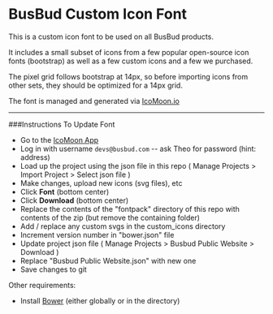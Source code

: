 BusBud Custom Icon Font
=======================

This is a custom icon font to be used on all BusBud products.

It includes a small subset of icons from a few popular open-source icon fonts (bootstrap) as well as a few custom icons and a few we purchased.

The pixel grid follows bootstrap at 14px, so before importing icons from other sets, they should be optimized for a 14px grid.

The font is managed and generated via [IcoMoon.io](http://icomoon.io)

---
###Instructions To Update Font

- Go to the [IcoMoon App](http://icomoon.io/app/)
- Log in with username `devs@busbud.com` -- ask Theo for password (hint: address)
- Load up the project using the json file in this repo ( Manage Projects > Import Project > Select json file )
- Make changes, upload new icons (svg files), etc
- Click **Font** (bottom center)
- Click **Download** (bottom center)
- Replace the contents of the "fontpack" directory of this repo with contents of the zip (but remove the containing folder)
- Add / replace any custom svgs in the custom_icons directory
- Increment version number in "bower.json" file
- Update project json file ( Manage Projects > Busbud Public Website > Download )
- Replace "Busbud Public Website.json" with new one
- Save changes to git


Other requirements:

- Install [Bower](http://bower.io/) (either globally or in the directory)